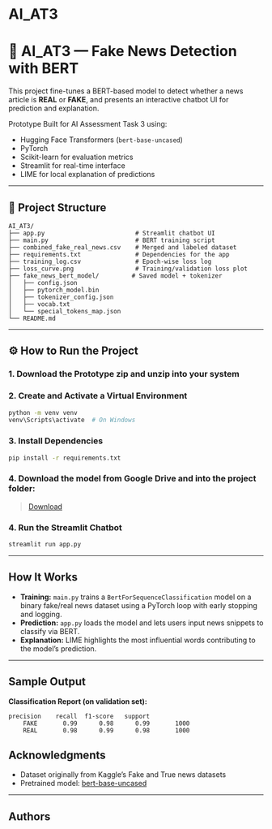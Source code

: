 # AI_AT3
# 📰 AI_AT3 — Fake News Detection with BERT

This project fine-tunes a BERT-based model to detect whether a news article is **REAL** or **FAKE**, and presents an interactive chatbot UI for prediction and explanation.

Prototype Built for AI Assessment Task 3 using:
- Hugging Face Transformers (`bert-base-uncased`)
- PyTorch
- Scikit-learn for evaluation metrics
- Streamlit for real-time interface
- LIME for local explanation of predictions

---

## 📂 Project Structure

```
AI_AT3/
├── app.py                         # Streamlit chatbot UI
├── main.py                        # BERT training script
├── combined_fake_real_news.csv    # Merged and labeled dataset
├── requirements.txt               # Dependencies for the app
├── training_log.csv               # Epoch-wise loss log
├── loss_curve.png                 # Training/validation loss plot
├── fake_news_bert_model/         # Saved model + tokenizer
│   ├── config.json
│   ├── pytorch_model.bin
│   ├── tokenizer_config.json
│   ├── vocab.txt
│   └── special_tokens_map.json
└── README.md
```

---

## ⚙️ How to Run the Project

### 1. Download the Prototype zip and unzip into your system

### 2. Create and Activate a Virtual Environment

```bash
python -m venv venv
venv\Scripts\activate  # On Windows
```

### 3. Install Dependencies

```bash
pip install -r requirements.txt
```
### 4. **Download the model** from Google Drive and into the project folder:
   >  [Download]([https://drive.google.com/file/d/1GLVQlTcB396-B2oJawBjntGYiYJ5QZqE/view?usp=sharing])


### 4. Run the Streamlit Chatbot

```bash
streamlit run app.py
```

---

## How It Works

- **Training:** `main.py` trains a `BertForSequenceClassification` model on a binary fake/real news dataset using a PyTorch loop with early stopping and logging.
- **Prediction:** `app.py` loads the model and lets users input news snippets to classify via BERT.
- **Explanation:** LIME highlights the most influential words contributing to the model’s prediction.

---

## Sample Output

**Classification Report (on validation set):**

```
precision    recall  f1-score   support
    FAKE       0.99      0.98      0.99       1000
    REAL       0.98      0.99      0.98       1000
```

## Acknowledgments

- Dataset originally from Kaggle’s Fake and True news datasets
- Pretrained model: [bert-base-uncased](https://huggingface.co/bert-base-uncased)

---

## Authors
